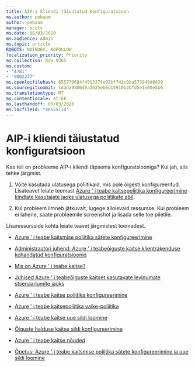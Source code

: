 ```yaml
---
title: AIP-i kliendi täiustatud konfiguratsioon
ms.author: pebaum
author: pebaum
manager: scotv
ms.date: 08/03/2020
ms.audience: Admin
ms.topic: article
ROBOTS: NOINDEX, NOFOLLOW
localization_priority: Priority
ms.collection: Adm_O365
ms.custom:
- "4781"
- "9002277"
ms.openlocfilehash: 655770684f491337fe92bf742c0ba573949d8439
ms.sourcegitcommit: 1dada930649a2625eb6d15910b2bfd5e1e00e5b6
ms.translationtype: MT
ms.contentlocale: et-EE
ms.lasthandoff: 08/03/2020
ms.locfileid: "46555114"
---
```

# <a name="aip-client-advanced-configuration"></a>AIP-i kliendi täiustatud konfiguratsioon

Kas teil on probleeme AIP-i kliendi täpsema konfiguratsiooniga? Kui jah, siis tehke järgmist.

1. Võite kasutada ulatusega poliitikaid, mis pole õigesti konfigureeritud. Lisateavet leiate teemast [Azure ' i teabe kaitsepoliitika konfigureerimine kindlate kasutajate jaoks ulatusega poliitikate abil](https://docs.microsoft.com/azure/information-protection/configure-policy-scope).

2. Kui probleem ilmneb jätkuvalt, lugege allolevaid ressursse. Kui probleem ei lahene, saate probleemile screenshot ja lisada selle toe piletile.

Lisaressursside kohta leiate teavet järgmistest teemadest.

- [Azure ' i teabe kaitsmise poliitika sätete konfigureerimine](https://docs.microsoft.com/azure/information-protection/configure-policy-settings)  
    
- [Administraatori juhend: Azure ' i teabeõiguste kaitse klientrakenduse kohandatud konfiguratsioonid](https://docs.microsoft.com/azure/information-protection/rms-client/client-admin-guide-customizations)  
    
- [Mis on Azure ' i teabe kaitse?](https://docs.microsoft.com/azure/information-protection/what-is-information-protection)  
    
- [Juhised Azure ' i teabeõiguste kaitset kasutavate levinumate stsenaariumite jaoks](https://docs.microsoft.com/azure/information-protection/how-to-guides)  
    
- [Azure ' i teabe kaitse poliitika konfigureerimine](https://docs.microsoft.com/azure/information-protection/deploy-use/configure-policy)  
    
- [Azure ' i teabe kaitsepoliitika vaike-poliitika](https://docs.microsoft.com/azure/information-protection/deploy-use/configure-policy-default)  
    
- [Azure ' i teabe kaitse uue sildi loomine](https://docs.microsoft.com/azure/information-protection/deploy-use/configure-policy-new-label)  
    
- [Õiguste halduse kaitse sildi konfigureerimine](https://docs.microsoft.com/azure/information-protection/deploy-use/configure-policy-protection)  
    
- [Azure ' i teabe kaitse nõuded](https://docs.microsoft.com/azure/information-protection/get-started/requirements)

- [Õpetus: Azure ' i teabe kaitsmise poliitika sätete konfigureerimine ja uue sildi loomine](https://docs.microsoft.com/azure/information-protection/get-started/infoprotect-quick-start-tutorial)